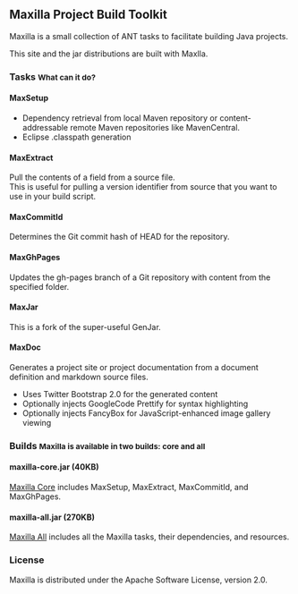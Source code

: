 ## Maxilla Project Build Toolkit

Maxilla is a small collection of ANT tasks to facilitate building Java projects.

This site and the jar distributions are built with Maxlla.

### Tasks <small>What can it do?</small>

#### MaxSetup

* Dependency retrieval from local Maven repository or content-addressable remote Maven repositories like MavenCentral.
* Eclipse .classpath generation

#### MaxExtract

Pull the contents of a field from a source file.  
This is useful for pulling a version identifier from source that you want to use in your build script.

#### MaxCommitId

Determines the Git commit hash of HEAD for the repository.

#### MaxGhPages

Updates the gh-pages branch of a Git repository with content from the specified folder.

#### MaxJar

This is a fork of the super-useful GenJar.

#### MaxDoc

Generates a project site or project documentation from a document definition and markdown source files.

* Uses Twitter Bootstrap 2.0 for the generated content
* Optionally injects GoogleCode Prettify for syntax highlighting
* Optionally injects FancyBox for JavaScript-enhanced image gallery viewing

### Builds <small>Maxilla is available in two builds: core and all</small>

#### maxilla-core.jar (40KB)

[Maxilla Core](./maxilla-core.jar) includes MaxSetup, MaxExtract, MaxCommitId, and MaxGhPages.

#### maxilla-all.jar (270KB)

[Maxilla All](./maxilla-all.jar) includes all the Maxilla tasks, their dependencies, and resources.

### License

Maxilla is distributed under the Apache Software License, version 2.0.